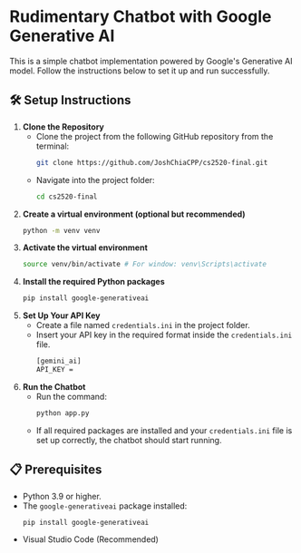 # Rudimentary Chatbot with Google Generative AI

This is a simple chatbot implementation powered by Google's Generative AI model. Follow the instructions below to set it up and run successfully.

## 🛠 Setup Instructions

1. **Clone the Repository**
   - Clone the project from the following GitHub repository from the terminal:
     ```bash
     git clone https://github.com/JoshChiaCPP/cs2520-final.git
     ```
   - Navigate into the project folder:
     ```bash
     cd cs2520-final
     ```
2. **Create a virtual environment (optional but recommended)**
   ```bash
   python -m venv venv
3. **Activate the virtual environment**
   ```bash
   source venv/bin/activate # For window: venv\Scripts\activate
4. **Install the required Python packages**
   ```bash
   pip install google-generativeai
3. **Set Up Your API Key**
   - Create a file named `credentials.ini` in the project folder.
   - Insert your API key in the required format inside the `credentials.ini` file.
     ```bash
     [gemini_ai]
     API_KEY = 
     ```
4. **Run the Chatbot**
   - Run the command:
     ```bash
     python app.py
     ```
   - If all required packages are installed and your `credentials.ini` file is set up correctly, the chatbot should start running.

## 📋 Prerequisites

- Python 3.9 or higher.
- The `google-generativeai` package installed:
  ```bash
  pip install google-generativeai
- Visual Studio Code (Recommended)

